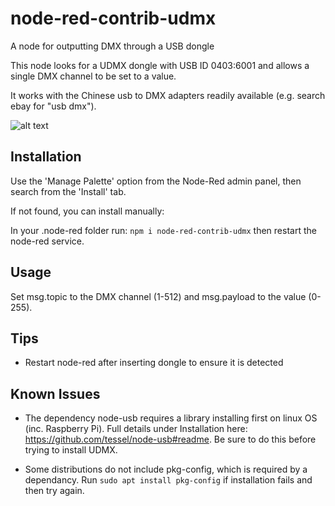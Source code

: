 # node-red-contrib-udmx
A node for outputting DMX through a USB dongle

This node looks for a UDMX dongle with USB ID 0403:6001 and allows a single DMX channel to be set to a value.

It works with the Chinese usb to DMX adapters readily available (e.g. search ebay for "usb dmx").

![alt text](/assets/usb-dmx-adapter.jpg "Example of USB DMX Adapter")

## Installation
Use the 'Manage Palette' option from the Node-Red admin panel, then search from the 'Install' tab.

If not found, you can install manually:

In your .node-red folder run:
`npm i node-red-contrib-udmx`
then restart the node-red service. 

## Usage

Set msg.topic to the DMX channel (1-512) and msg.payload to the value (0-255).

## Tips
* Restart node-red after inserting dongle to ensure it is detected

## Known Issues
* The dependency node-usb requires a library installing first on linux OS (inc. Raspberry Pi). Full details under Installation here: https://github.com/tessel/node-usb#readme. Be sure to do this before trying to install UDMX. 

* Some distributions do not include pkg-config, which is required by a dependancy. Run `sudo apt install pkg-config` if installation fails and then try again. 

